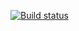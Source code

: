 [![Build status](https://ci.appveyor.com/api/projects/status/h27v9l108cl5j3bo/branch/main?svg=true)](https://ci.appveyor.com/project/Skylagga/homeworkauto5-1/branch/main)
